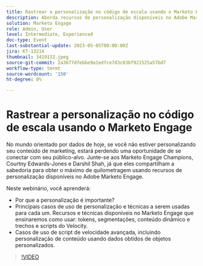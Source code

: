 ```yaml
---
title: Rastrear a personalização no código de escala usando o Marketo Engage
description: Aborda recursos de personalização disponíveis no Adobe Marketo Engage; Tokens, Segmentações, Conteúdo dinâmico e trechos e Velocity Scripting.  Casos de uso de script de velocidade avançada, incluindo personalização de conteúdo usando dados obtidos de objetos personalizados.
solution: Marketo Engage
role: Admin, User
level: Intermediate, Experienced
doc-type: Event
last-substantial-update: 2023-05-05T00:00:00Z
jira: KT-13214
thumbnail: 3419133.jpeg
source-git-commit: 2a3677dfebbe9a1edfce7d3c03bf921525a57bd7
workflow-type: tm+mt
source-wordcount: '150'
ht-degree: 0%

---
```



# Rastrear a personalização no código de escala usando o Marketo Engage

No mundo orientado por dados de hoje, se você não estiver personalizando seu conteúdo de marketing, estará perdendo uma oportunidade de se conectar com seu público-alvo. Junte-se aos Marketo Engage Champions, Courtny Edwards-Jones e Darshil Shah, já que eles compartilham a sabedoria para obter o máximo de quilometragem usando recursos de personalização disponíveis no Adobe Marketo Engage.

Neste webinário, você aprenderá:

* Por que a personalização é importante?
* Principais casos de uso de personalização e técnicas a serem usadas para cada um. Recursos e técnicas disponíveis no Marketo Engage que ensinaremos como usar: tokens, segmentações, conteúdo dinâmico e trechos e scripts do Velocity.
* Casos de uso de script de velocidade avançada, incluindo personalização de conteúdo usando dados obtidos de objetos personalizados.

>[!VIDEO](https://video.tv.adobe.com/v/3419133/?learn=on)
